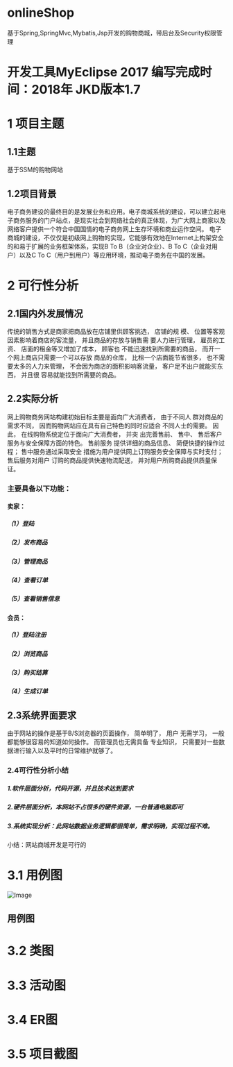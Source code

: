 # onlineShop

基于Spring,SpringMvc,Mybatis,Jsp开发的购物商城，带后台及Security权限管理
# 开发工具MyEclipse 2017  编写完成时间：2018年  JKD版本1.7  
# 1 项目主题

## 1.1主题

基于SSM的购物网站

## 1.2项目背景

电子商务建设的最终目的是发展业务和应用。电子商城系统的建设，可以建立起电子商务服务的门户站点，是现实社会到网络社会的真正体现，为广大网上商家以及网络客户提供一个符合中国国情的电子商务网上生存环境和商业运作空间。
电子商城的建设，不仅仅是初级网上购物的实现，它能够有效地在Internet上构架安全的和易于扩展的业务框架体系，实现B To B（企业对企业）、B To C（企业对用户）以及C To C（用户到用户）等应用环境，推动电子商务在中国的发展。

# 2 可行性分析

## 2.1国内外发展情况

传统的销售方式是商家把商品放在店铺里供顾客挑选， 店铺的规
模、 位置等客观因素影响着商店的客流量， 并且商品的存放与销售需
要人力进行管理， 雇员的工资、 店面的租金等又增加了成本， 顾客也
不能迅速找到所需要的商品， 而开一个网上商店只需要一个可以存放
商品的仓库， 比租一个店面能节省很多， 也不需要太多的人力来管理，
不会因为商店的面积影响客流量， 客户足不出户就能买东西， 并且很
容易就能找到所需要的商品。

## 2.2实际分析

网上购物商务网站构建初始目标主要是面向广大消费者， 由于不同人
群对商品的需求不同， 因而购物网站应在具有自己特色的同时应适合
不同人士的需要。 因此， 在线购物系统定位于面向广大消费者， 并突
出完善售前、 售中、 售后客户服务与安全保障方面的特色。 售前服务
提供详细的商品信息、 简便快捷的操作过程； 售中服务通过采取安全
措施为用户提供网上订购服务安全保障与实时支付； 售后服务对用户
订购的商品提供快速物流配送， 并对用户所购商品提供质量保证。
  
### 主要具备以下功能：

#### 卖家：
##### （1）登陆
##### （2）发布商品
##### （3）管理商品
##### （4）查看订单
##### （5）查看销售信息
#### 会员：
##### （1）登陆注册
##### （2）浏览商品
##### （3）购买结算
##### （4）生成订单

## 2.3系统界面要求

由于网站的操作是基于B/S浏览器的页面操作， 简单明了， 用户
无需学习， 一般都能够很容易的知道如何操作。 而管理员也无需具备
专业知识， 只需要对一些数据进行输入以及平时的日常维护就够了。


### 2.4可行性分析小结
##### 1.软件层面分析，代码开源，并且技术达到要求
##### 2.硬件层面分析，本网站不占很多的硬件资源，一台普通电脑即可
##### 3.系统实现分析：此网站数据业务逻辑都很简单，需求明确，实现过程不难。
小结：网站商城开发是可行的

# 3.1 用例图
![Image](https://github.com/liangqiding/md_image_repository/blob/master/onlineShop/UseCase_user.png)
## 用例图

# 3.2 类图

# 3.3 活动图

# 3.4 ER图

# 3.5 项目截图
	
















